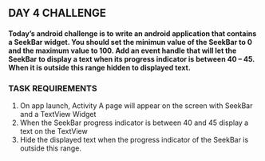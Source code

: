 ## DAY 4 CHALLENGE 
#### Today’s android challenge is to write an android application that contains a SeekBar widget. You should set the minimun value of the SeekBar to 0 and the maximum value to 100. Add an event handle that will let the SeekBar to display a text when its progress indicator is between 40 – 45. When it is outside this range hidden to displayed text.
### TASK REQUIREMENTS
1. On app launch, Activity A page will appear on the screen with SeekBar and a TextView Widget
2. When the SeekBar progress indicator is between 40 and 45 display a text on the TextView
3. Hide the displayed text when the progress indicator of the SeekBar is outside this range.